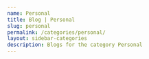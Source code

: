 ```yaml
---
name: Personal
title: Blog | Personal
slug: personal
permalink: /categories/personal/
layout: sidebar-categories
description: Blogs for the category Personal
---
```


